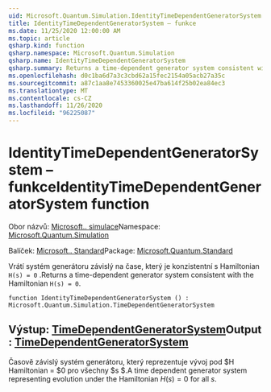 ```yaml
---
uid: Microsoft.Quantum.Simulation.IdentityTimeDependentGeneratorSystem
title: IdentityTimeDependentGeneratorSystem – funkce
ms.date: 11/25/2020 12:00:00 AM
ms.topic: article
qsharp.kind: function
qsharp.namespace: Microsoft.Quantum.Simulation
qsharp.name: IdentityTimeDependentGeneratorSystem
qsharp.summary: Returns a time-dependent generator system consistent with the Hamiltonian `H(s) = 0`.
ms.openlocfilehash: d0c1ba6d7a3c3cbd62a15fec2154a05acb27a35c
ms.sourcegitcommit: a87c1aa8e7453360025e47ba614f25b02ea84ec3
ms.translationtype: MT
ms.contentlocale: cs-CZ
ms.lasthandoff: 11/26/2020
ms.locfileid: "96225087"
---
```

# <a name="identitytimedependentgeneratorsystem-function"></a><span data-ttu-id="43be9-102">IdentityTimeDependentGeneratorSystem – funkce</span><span class="sxs-lookup"><span data-stu-id="43be9-102">IdentityTimeDependentGeneratorSystem function</span></span>

<span data-ttu-id="43be9-103">Obor názvů: [Microsoft.. simulace](xref:Microsoft.Quantum.Simulation)</span><span class="sxs-lookup"><span data-stu-id="43be9-103">Namespace: [Microsoft.Quantum.Simulation](xref:Microsoft.Quantum.Simulation)</span></span>

<span data-ttu-id="43be9-104">Balíček: [Microsoft.. Standard](https://nuget.org/packages/Microsoft.Quantum.Standard)</span><span class="sxs-lookup"><span data-stu-id="43be9-104">Package: [Microsoft.Quantum.Standard](https://nuget.org/packages/Microsoft.Quantum.Standard)</span></span>


<span data-ttu-id="43be9-105">Vrátí systém generátoru závislý na čase, který je konzistentní s Hamiltonian `H(s) = 0` .</span><span class="sxs-lookup"><span data-stu-id="43be9-105">Returns a time-dependent generator system consistent with the Hamiltonian `H(s) = 0`.</span></span>

```qsharp
function IdentityTimeDependentGeneratorSystem () : Microsoft.Quantum.Simulation.TimeDependentGeneratorSystem
```


## <a name="output--timedependentgeneratorsystem"></a><span data-ttu-id="43be9-106">Výstup: [TimeDependentGeneratorSystem](xref:Microsoft.Quantum.Simulation.TimeDependentGeneratorSystem)</span><span class="sxs-lookup"><span data-stu-id="43be9-106">Output : [TimeDependentGeneratorSystem](xref:Microsoft.Quantum.Simulation.TimeDependentGeneratorSystem)</span></span>

<span data-ttu-id="43be9-107">Časově závislý systém generátoru, který reprezentuje vývoj pod $H Hamiltonian = $0 pro všechny $s $.</span><span class="sxs-lookup"><span data-stu-id="43be9-107">A time dependent generator system representing evolution under the Hamiltonian $H(s) = 0$ for all $s$.</span></span>